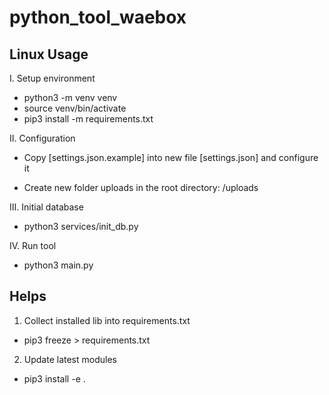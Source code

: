 # python_tool_waebox

## Linux Usage

I. Setup environment

- python3 -m venv venv
- source venv/bin/activate
- pip3 install -m requirements.txt

II. Configuration

- Copy [settings.json.example] into new file [settings.json] and configure it

- Create new folder uploads in the root directory: /uploads

III. Initial database

- python3 services/init_db.py

IV. Run tool

- python3 main.py

## Helps

1. Collect installed lib into requirements.txt

- pip3 freeze > requirements.txt

2. Update latest modules

- pip3 install -e .